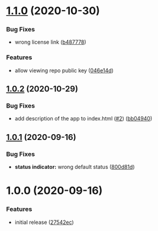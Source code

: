 # [1.1.0](https://github.com/metroline/metroline-ui/compare/v1.0.2...v1.1.0) (2020-10-30)


### Bug Fixes

* wrong license link ([b487778](https://github.com/metroline/metroline-ui/commit/b4877782c63b5981e057561aa2ed57f8e2d9b309))


### Features

* allow viewing repo public key ([046e14d](https://github.com/metroline/metroline-ui/commit/046e14ded87d5d8056dcd38ff10c5afa6162a473))

## [1.0.2](https://github.com/metroline/metroline-ui/compare/v1.0.1...v1.0.2) (2020-10-29)


### Bug Fixes

* add description of the app to index.html ([#2](https://github.com/metroline/metroline-ui/issues/2)) ([bb04940](https://github.com/metroline/metroline-ui/commit/bb04940fc7c682dfce0f28ccf6de2cbbb1297f87))

## [1.0.1](https://github.com/metroline/metroline-ui/compare/v1.0.0...v1.0.1) (2020-09-16)


### Bug Fixes

* **status indicator:** wrong default status ([800d81d](https://github.com/metroline/metroline-ui/commit/800d81d147d6dee8b6a981571cc0ab6b3e9c43f0))

# 1.0.0 (2020-09-16)


### Features

* initial release ([27542ec](https://github.com/metroline/metroline-ui/commit/27542ec2f91007cc31a893886907ec6a584ca5ea))
